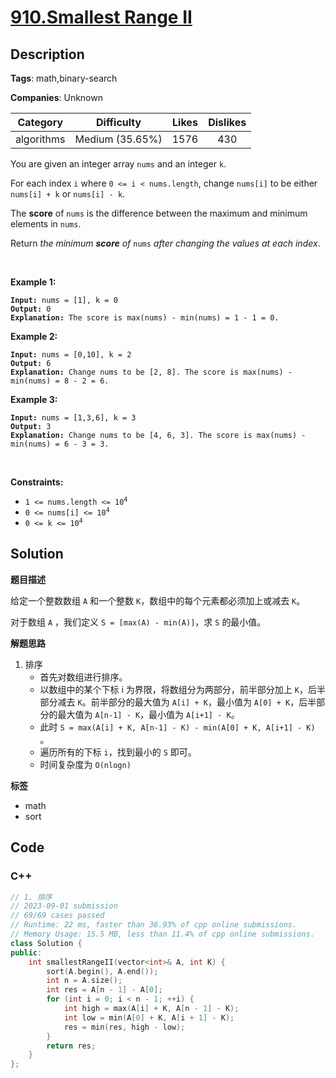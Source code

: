 # [910.Smallest Range II](https://leetcode.com/problems/smallest-range-ii/description/)

## Description

**Tags**: math,binary-search

**Companies**: Unknown

|  Category  |   Difficulty    | Likes | Dislikes |
| :--------: | :-------------: | :---: | :------: |
| algorithms | Medium (35.65%) | 1576  |   430    |

<p>You are given an integer array <code>nums</code> and an integer <code>k</code>.</p>
<p>For each index <code>i</code> where <code>0 &lt;= i &lt; nums.length</code>, change <code>nums[i]</code> to be either <code>nums[i] + k</code> or <code>nums[i] - k</code>.</p>
<p>The <strong>score</strong> of <code>nums</code> is the difference between the maximum and minimum elements in <code>nums</code>.</p>
<p>Return <em>the minimum <strong>score</strong> of </em><code>nums</code><em> after changing the values at each index</em>.</p>
<p>&nbsp;</p>
<p><strong class="example">Example 1:</strong></p>
<pre><code><strong>Input:</strong> nums = [1], k = 0
<strong>Output:</strong> 0
<strong>Explanation:</strong> The score is max(nums) - min(nums) = 1 - 1 = 0.</code></pre>
<p><strong class="example">Example 2:</strong></p>
<pre><code><strong>Input:</strong> nums = [0,10], k = 2
<strong>Output:</strong> 6
<strong>Explanation:</strong> Change nums to be [2, 8]. The score is max(nums) - min(nums) = 8 - 2 = 6.</code></pre>
<p><strong class="example">Example 3:</strong></p>
<pre><code><strong>Input:</strong> nums = [1,3,6], k = 3
<strong>Output:</strong> 3
<strong>Explanation:</strong> Change nums to be [4, 6, 3]. The score is max(nums) - min(nums) = 6 - 3 = 3.</code></pre>
<p>&nbsp;</p>
<p><strong>Constraints:</strong></p>
<ul>
  <li><code>1 &lt;= nums.length &lt;= 10<sup>4</sup></code></li>
  <li><code>0 &lt;= nums[i] &lt;= 10<sup>4</sup></code></li>
  <li><code>0 &lt;= k &lt;= 10<sup>4</sup></code></li>
</ul>

## Solution

**题目描述**

给定一个整数数组 `A` 和一个整数 `K`，数组中的每个元素都必须加上或减去 `K`。

对于数组 `A` ，我们定义 `S = [max(A) - min(A)]`，求 `S` 的最小值。

**解题思路**

1. 排序
   - 首先对数组进行排序。
   - 以数组中的某个下标 i 为界限，将数组分为两部分，前半部分加上 `K`，后半部分减去 `K`。前半部分的最大值为 `A[i] + K`，最小值为 `A[0] + K`，后半部分的最大值为 `A[n-1] - K`，最小值为 `A[i+1] - K`。
   - 此时 `S = max(A[i] + K, A[n-1] - K) - min(A[0] + K, A[i+1] - K)` 。
   - 遍历所有的下标 `i`，找到最小的 `S` 即可。
   - 时间复杂度为 `O(nlogn)`

**标签**

- math
- sort

<!-- code start -->
## Code

### C++

```cpp
// 1. 排序
// 2023-09-01 submission
// 69/69 cases passed
// Runtime: 22 ms, faster than 36.93% of cpp online submissions.
// Memory Usage: 15.5 MB, less than 11.4% of cpp online submissions.
class Solution {
public:
    int smallestRangeII(vector<int>& A, int K) {
        sort(A.begin(), A.end());
        int n = A.size();
        int res = A[n - 1] - A[0];
        for (int i = 0; i < n - 1; ++i) {
            int high = max(A[i] + K, A[n - 1] - K);
            int low = min(A[0] + K, A[i + 1] - K);
            res = min(res, high - low);
        }
        return res;
    }
};
```

<!-- code end -->
